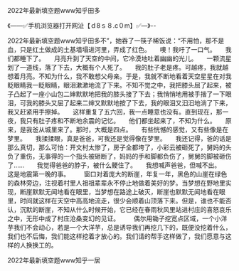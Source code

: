 2022年最新填空题www知乎田多

《——✅手机浏览器打开网沚【ｄ8ｓ８.c０m】✅—》--

2022年最新填空题www知乎田多不”，她吞了一筷子稀饭说：“不用怕，那不是血，只是红土做成的土基墙塌进河里，弄成了红色。　　噢！我吁了一口气。　　我们都睡下了。　　月亮升到了天空的中间，它冷漠地吐着幽幽的光儿。　　一颗流星划了一道线，落了下去，大概有个人死了。　　我的肚子老是疼。可越疼，我就越想着月亮。不知为什么，我不敢想父母亲。于是，我就不断地看着天空星星在对我眨眼睛我一眨眼睛，眼泪漱漱地流了下来。不知不觉之中，我把膝头屈了起来，被子凸起了一座小山包二婶默默地把我的膝头接了下去；我悄悄地用被手揩了一下眼泪，可我的膝头又屈了起来二婶又默默地按了下去，我的眼泪又汩汩地淌了下来，我又赶紧用手擦掉。　　这样重复了五六回，我一点睡意也没有。直到现在，那一夜，我只有肚子疼和不断地余震的记忆。　　他们都坐起来了，不知为什么。　　原来，是我爸从城里来了。那时，大概是四点。　　有些恍憾的感觉，又有些像是在梦里。　　我揉揉眼，真是爸爸，可我还是觉得像在梦里。　　我还记得，爸的话是那么真切，那么可怕：开文村太惨了，房子全都垮了，小彩云被砸死了，舅妈的头负了重伤，无事得的一个指头被砸断了，妈妈的手和脚都负伤了，舅舅的脚被砸伤了……　　我觉得爸爸的脖子，被什么鲠住了。　　我想喊声爸爸，但喊不出。　　这是地震第一晚的事。
　　窗口对着庞大的断崖，年复一年，黑色的山崖在绿色的森林旁边，注视着村里人祖祖辈辈永不停止地做着美好的梦。当梦想在野地里实现，断崖默默无闻地看在眼里，当梦想在路途上破灭，断崖也默默无闻地看在眼里，时间就这样在天空中高高地流走，很少会顺着山顶落下来。但是，谁也不能否认，沉默的断崖，不知从什么时候开始，它已经在春雨秋风里站进村庄的喜怒哀乐之中，无形中成了村庄沧桑变幻的见证。
　　偶尔用锄子挖宽点区域，一个小洋芋我们不会动心，若是一个大洋芋，总是诱导我们再挖几下的，既便没挖着什么，我们也不后悔，我们能这样挖着才放心的。我们请的帮手这样做了，我们愿意与这样的人换换工的。





2022年最新填空题www知乎一居
